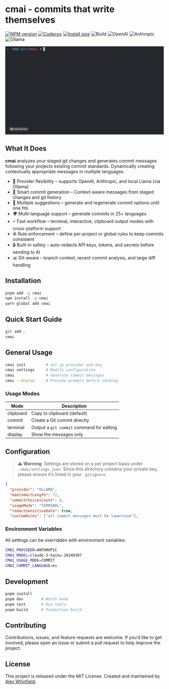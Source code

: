 # cmai - commits that write themselves

[![NPM version](https://img.shields.io/npm/v/cmai?logo=npm&color=cb3837)](https://www.npmjs.com/package/cmai)
[![Codecov](https://img.shields.io/codecov/c/github/alexwhin/cmai?logo=codecov&color=f11f7a)](https://codecov.io/gh/alexwhin/cmai)
[![Install size](https://packagephobia.com/badge?p=cmai&color=2ea44f)](https://packagephobia.com/result?p=cmai)
![Build](https://img.shields.io/github/actions/workflow/status/alexwhin/cmai/ci.yml?branch=main&color=2ea44f)
![OpenAI](https://img.shields.io/badge/api-openai-05a57e)
![Anthropic](https://img.shields.io/badge/api-anthropic-d87757)
![Ollama](https://img.shields.io/badge/api-ollama-f2f2f2)

![cmai terminal example](example.gif)

## What It Does

**cmai** analyzes your staged git changes and generates commit messages following your projects existing commit standards. Dynamically creating contextually appropriate messages in multiple languages.

- 🧩 Provider flexibility – supports OpenAI, Anthropic, and local Llama (via Ollama)
- 🤖 Smart commit generation – Context-aware messages from staged changes and git history
- 📝 Multiple suggestions – generate and regenerate commit options until one fits
- 🌍 Multi-language support – generate commits in 25+ languages
- ⚡ Fast workflow – terminal, interactive, clipboard output modes with cross-platform support
- ⚙️ Rule enforcement – define per-project or global rules to keep commits consistent
- 🔒 Built-in safety – auto-redacts API keys, tokens, and secrets before sending to AI
- 📊 Git-aware – branch context, recent commit analysis, and large diff handling

## Installation

```bash
pnpm add -g cmai
npm install -g cmai
yarn global add cmai
```

## Quick Start Guide

```bash
git add .
cmai
```

## General Usage

```bash
cmai init         # Set up provider and key
cmai settings     # Modify configuration
cmai              # Generate commit messages
cmai --dryrun     # Preview prompts before sending
```

### Usage Modes

| Mode      | Description                               |
| --------- | ----------------------------------------- |
| clipboard | Copy to clipboard (default)               |
| commit    | Create a Git commit directly              |
| terminal  | Output a `git commit` command for editing |
| display   | Show the messages only                    |

## Configuration

> **⚠️ Warning**: Settings are stored on a per project basis under `.cmai/settings.json`. Since this directory contains your private key, please ensure it’s listed in your `.gitignore`.

```json
{
  "provider": "OLLAMA",
  "maxCommitLength": 72,
  "commitChoicesCount": 8,
  "usageMode": "TERMINAL",
  "redactSensitiveData": true,
  "customRules": ["all commit messages must be lowercase"],
```

### Environment Variables

All settings can be overridden with environment variables:

```bash
CMAI_PROVIDER=ANTHROPIC
CMAI_MODEL=claude-3-haiku-20240307
CMAI_USAGE_MODE=COMMIT
CMAI_COMMIT_LANGUAGE=es
```

## Development

```bash
pnpm install
pnpm dev        # Watch mode
pnpm test       # Run tests
pnpm build      # Production build
```

## Contributing

Contributions, issues, and feature requests are welcome.
If you’d like to get involved, please open an issue or submit a pull request to help improve the project.

## License

This project is released under the MIT License.
Created and maintained by [Alex Whinfield](https://github.com/alexwhin).
